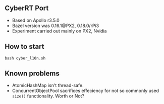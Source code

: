 ## CyberRT Port
- Based on Apollo r3.5.0
- Bazel version was 0.16.1@PX2, 0.18.0/rPi3
- Experiment carried out mainly on PX2, Nvidia

## How to start
```
bash cyber_l10n.sh
```

## Known problems
- AtomicHashMap isn't thread-safe.
- ConcurrentObjectPool sacrifices effeciency for not so commonly used `size()` functionality. Worth or Not?

